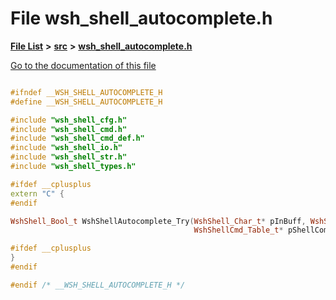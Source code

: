 

# File wsh\_shell\_autocomplete.h

[**File List**](files.md) **>** [**src**](dir_68267d1309a1af8e8297ef4c3efbcdba.md) **>** [**wsh\_shell\_autocomplete.h**](wsh__shell__autocomplete_8h.md)

[Go to the documentation of this file](wsh__shell__autocomplete_8h.md)


```C++

#ifndef __WSH_SHELL_AUTOCOMPLETE_H
#define __WSH_SHELL_AUTOCOMPLETE_H

#include "wsh_shell_cfg.h"
#include "wsh_shell_cmd.h"
#include "wsh_shell_cmd_def.h"
#include "wsh_shell_io.h"
#include "wsh_shell_str.h"
#include "wsh_shell_types.h"

#ifdef __cplusplus
extern "C" {
#endif

WshShell_Bool_t WshShellAutocomplete_Try(WshShell_Char_t* pInBuff, WshShell_Size_t inBuffLen,
                                         WshShellCmd_Table_t* pShellCommands);

#ifdef __cplusplus
}
#endif

#endif /* __WSH_SHELL_AUTOCOMPLETE_H */
```


